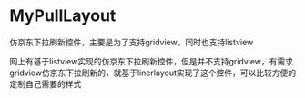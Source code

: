 # MyPullLayout
仿京东下拉刷新控件，主要是为了支持gridview，同时也支持listview

网上有基于listview实现的仿京东下拉刷新控件，但是并不支持gridview，有需求gridview仿京东下拉刷新的，就基于linerlayout实现了这个控件，可以比较方便的定制自己需要的样式
